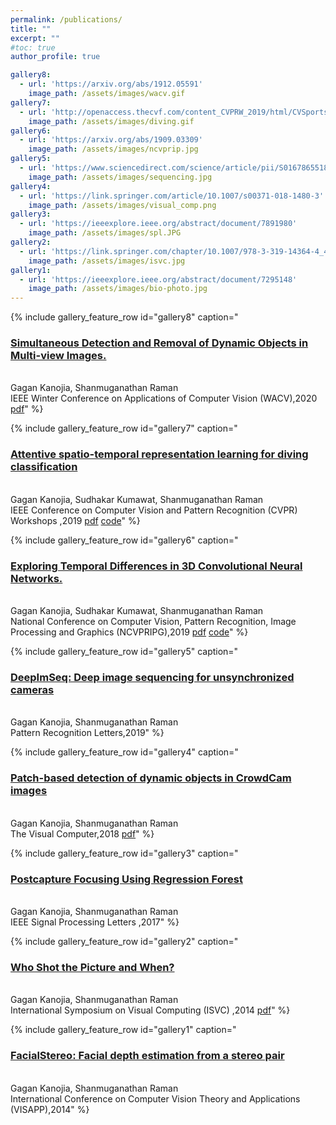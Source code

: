 ```yaml
---
permalink: /publications/
title: ""
excerpt: ""
#toc: true
author_profile: true

gallery8:
  - url: 'https://arxiv.org/abs/1912.05591'
    image_path: /assets/images/wacv.gif
gallery7:
  - url: 'http://openaccess.thecvf.com/content_CVPRW_2019/html/CVSports/Kanojia_Attentive_Spatio-Temporal_Representation_Learning_for_Diving_Classification_CVPRW_2019_paper.html'
    image_path: /assets/images/diving.gif
gallery6:
  - url: 'https://arxiv.org/abs/1909.03309'
    image_path: /assets/images/ncvprip.jpg
gallery5:
  - url: 'https://www.sciencedirect.com/science/article/pii/S0167865518309024'
    image_path: /assets/images/sequencing.jpg
gallery4:
  - url: 'https://link.springer.com/article/10.1007/s00371-018-1480-3'
    image_path: /assets/images/visual_comp.png
gallery3:
  - url: 'https://ieeexplore.ieee.org/abstract/document/7891980'
    image_path: /assets/images/spl.JPG
gallery2:
  - url: 'https://link.springer.com/chapter/10.1007/978-3-319-14364-4_42'
    image_path: /assets/images/isvc.jpg
gallery1:
  - url: 'https://ieeexplore.ieee.org/abstract/document/7295148'
    image_path: /assets/images/bio-photo.jpg
---
```


{% include gallery_feature_row id="gallery8" caption="<h3><a href='https://arxiv.org/abs/1912.05591'>Simultaneous Detection and Removal of Dynamic Objects in Multi-view Images.</a></h3> <br/> Gagan Kanojia, Shanmuganathan Raman<br/>IEEE Winter Conference on Applications of Computer Vision (WACV),2020 [pdf](http://GaganKanojia.github.io/files/WACV2020.pdf)" %}

{% include gallery_feature_row id="gallery7" caption="<h3><a href='http://openaccess.thecvf.com/content_CVPRW_2019/html/CVSports/Kanojia_Attentive_Spatio-Temporal_Representation_Learning_for_Diving_Classification_CVPRW_2019_paper.html'>Attentive spatio-temporal representation learning for diving classification</a></h3> <br/> Gagan Kanojia, Sudhakar Kumawat, Shanmuganathan Raman<br/>IEEE Conference on Computer Vision and Pattern Recognition (CVPR) Workshops ,2019 [pdf](http://GaganKanojia.github.io/files/CVPRW2019.pdf) [code](https://github.com/GaganKanojia/AttentiveRepLearning_CVPRW19)" %}

{% include gallery_feature_row id="gallery6" caption="<h3><a href='https://arxiv.org/abs/1909.03309'>Exploring Temporal Differences in 3D Convolutional Neural Networks.</a></h3> <br/> Gagan Kanojia, Sudhakar Kumawat, Shanmuganathan Raman<br/>National Conference on Computer Vision, Pattern Recognition, Image Processing and Graphics (NCVPRIPG),2019 [pdf](http://GaganKanojia.github.io/files/NCVPRIPG2019.pdf) [code](https://github.com/GaganKanojia/SSA-ResNet)" %}

{% include gallery_feature_row id="gallery5" caption="<h3><a href='https://www.sciencedirect.com/science/article/pii/S0167865518309024'>DeepImSeq: Deep image sequencing for unsynchronized cameras</a></h3> <br/> Gagan Kanojia, Shanmuganathan Raman<br/>Pattern Recognition Letters,2019" %}

{% include gallery_feature_row id="gallery4" caption="<h3><a href='https://link.springer.com/article/10.1007/s00371-018-1480-3'>Patch-based detection of dynamic objects in CrowdCam images</a></h3> <br/> Gagan Kanojia, Shanmuganathan Raman<br/>The Visual Computer,2018 [pdf](http://GaganKanojia.github.io/files/TVC2018.pdf)" %}

{% include gallery_feature_row id="gallery3" caption="<h3><a href='https://ieeexplore.ieee.org/abstract/document/7891980'>Postcapture Focusing Using Regression Forest</a></h3> <br/> Gagan Kanojia, Shanmuganathan Raman<br/>IEEE Signal Processing Letters ,2017" %}

{% include gallery_feature_row id="gallery2" caption="<h3><a href='https://link.springer.com/chapter/10.1007/978-3-319-14364-4_42'>Who Shot the Picture and When?</a></h3> <br/> Gagan Kanojia, Shanmuganathan Raman<br/>International Symposium on Visual Computing (ISVC) ,2014  [pdf](http://GaganKanojia.github.io/files/ISVC2014.pdf)" %}

{% include gallery_feature_row id="gallery1" caption="<h3><a href='https://ieeexplore.ieee.org/abstract/document/7295148'>FacialStereo: Facial depth estimation from a stereo pair</a></h3> <br/> Gagan Kanojia, Shanmuganathan Raman<br/>International Conference on Computer Vision Theory and Applications (VISAPP),2014" %}

